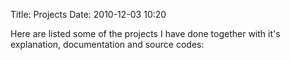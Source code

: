 Title: Projects
Date: 2010-12-03 10:20


Here are listed some of the projects I have done together with it's explanation, documentation and source codes:
